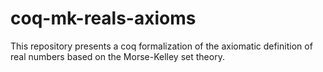 # coq-mk-reals-axioms
This repository presents a coq formalization of the axiomatic definition of real numbers based on the Morse-Kelley set theory.
